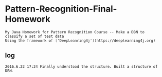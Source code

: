 # Pattern-Recognition-Final-Homework
	My Java Homework for Pattern Recognition Course -- Make a DBN to classify a set of test data
	Using the framework of ['DeepLeanring4j'](https://deeplearning4j.org)

## log
	2016.6.22 17:24 Finally understood the structure. Built a structure of DBN. 